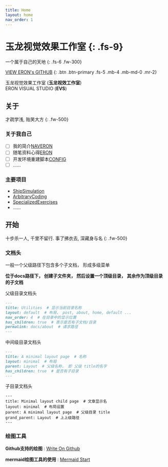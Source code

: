```yaml
---
title: Home
layout: home
nav_order: 1
---
```


# 玉龙视觉效果工作室 {: .fs-9}  

一个属于自己的天地 {: .fs-6 .fw-300}  

[VIEW ERON's GITHUB](https://github.com/NAVERON) {: .btn .btn-primary .fs-5 .mb-4 .mb-md-0 .mr-2}  

玉龙视觉效果工作室 (**玉龙视效工作室**)  
ERON VISUAL STUDIO (**EVS**)  

## 关于 

才疏学浅, 贻笑大方 {: .fw-500}  

### 关于我自己 

- [ ] 我的简介[NAVERON](https://github.com/NAVERON/NAVERON)  
- [ ] 随笔资料心得[ERON](https://github.com/NAVERON/ERON)  
- [ ] 开发环境重建脚本[CONFIG](https://github.com/NAVERON/CONFIG)  
- [ ] ......

### 主要项目 

- [ShipSimulation](https://github.com/NAVERON/ShipSimulation)  
- [ArbitraryCoding](https://github.com/NAVERON/ArbitraryCoding)  
- [SpecializedExercises](https://github.com/NAVERON/SpecializedExercises)  
- ......

## 开始 

十步杀一人, 千里不留行. 事了拂衣去, 深藏身与名 {: .fw-500}  

### 文档头

一般一个父级路径下包含多个子文档， 形成多级菜单

**位于docs路径下， 创建子文件夹， 然后设置一个顶级目录， 其余作为顶级目录的子文档**  

父级目录文档头
```markdown
---
title: Utilities  # 显示当前目录名称
layout: default  # 布局， post, about, home, default ...
nav_order: 4  # 在目录中的显示位置
has_children: true  # 表示是否有子文档/目录 
permalink: docs/about  # 请求路径
---
```

中间级目录文档头
```markdown
---
title: A minimal layout page  # 名称
layout: minimal  # 布局
parent: Layout  # 父级名称， 即 父级 title的名字
has_children: true  # 是否有子目录 
---
```

子目录文档头
```
---
title: Minimal layout child page  # 文章显示名
layout: minimal  # 布局设置
parent: A minimal layout page  # 父级目录 title
grand_parent: Layout  # 上上级路径 
---
```

### 绘图工具  

**Github支持的绘图** : [Write On Github](https://docs.github.com/en/get-started/writing-on-github/getting-started-with-writing-and-formatting-on-github/about-writing-and-formatting-on-github)  

**mermaid绘图工具的使用**  : [Mermaid Start](https://mermaid.js.org/intro/)  


